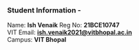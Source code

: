 ### Student Information -
Name: **Ish Venaik**
Reg No: **21BCE10747**  
VIT Email: **ish.venaik2021@vitbhopal.ac.in**  
Campus: **VIT Bhopal**
